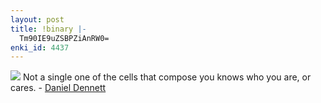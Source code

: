 ```yaml
---
layout: post
title: !binary |-
  Tm90IE9uZSBPZiAnRW0=
enki_id: 4437
---
```


<img src="http://www.chadfowler.com/images/cells.jpg"/>  
<span class="quote-text">Not a single one of the cells that compose you
knows who you are, or cares. -
<a href="http://en.wikipedia.org/wiki/Daniel_Dennett">Daniel
Dennett</a></span>
